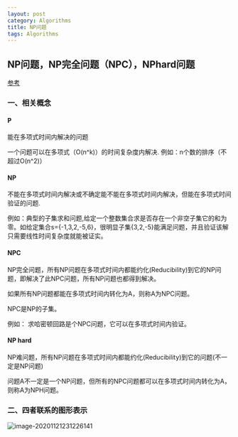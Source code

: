 ```yaml
---
layout: post
category: Algorithms
title: NP问题
tags: Algorithms
---
```


## NP问题，NP完全问题（NPC），NPhard问题

[参考](https://www.cnblogs.com/sench/p/10165376.html)

### 一、相关概念
#### P
能在多项式时间内解决的问题

一个问题可以在多项式（O(n^k)）的时间复杂度内解决. 例如：n个数的排序（不超过O(n^2)）

#### NP
不能在多项式时间内解决或不确定能不能在多项式时间内解决，但能在多项式时间验证的问题. 

例如：典型的子集求和问题,给定一个整数集合求是否存在一个非空子集它的和为零。如给定集合s={-1,3,2,-5,6}，很明显子集{3,2,-5}能满足问题，并且验证该解只需要线性时间复杂度就能被证实。

#### NPC
NP完全问题，所有NP问题在多项式时间内都能约化(Reducibility)到它的NP问题，即解决了此NPC问题，所有NP问题也都得到解决。

如果所有NP问题都能在多项式时间内转化为A，则称A为NPC问题。

NPC是NP的子集。

例如： 求哈密顿回路是个NPC问题，它可以在多项式时间内验证。

#### NP hard
NP难问题，所有NP问题在多项式时间内都能约化(Reducibility)到它的问题(不一定是NP问题)

问题A不一定是一个NP问题，但所有的NPC问题都可以在多项式时间内转化为A，则称A为NPH问题。

### 二、四者联系的图形表示
![image-20201121231226141](https://cdn.jsdelivr.net/gh/mafulong/mdPic@master/images/70cc298e8d244e6082158799f0fed06b.png)

